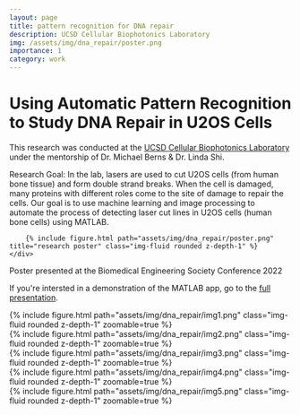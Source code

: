 ```yaml
---
layout: page
title: pattern recognition for DNA repair
description: UCSD Cellular Biophotonics Laboratory
img: /assets/img/dna_repair/poster.png
importance: 1
category: work
---
```

# Using Automatic Pattern Recognition to Study DNA Repair in U2OS Cells

This research was conducted at the [UCSD Cellular Biophotonics Laboratory](http://robolase.s3-website-us-east-1.amazonaws.com/Research/) under the mentorship of Dr. Michael Berns & Dr. Linda Shi.


Research Goal: In the lab, lasers are used to cut U2OS cells (from human bone tissue) and form double strand breaks. When the cell is damaged, many proteins with different roles come to the site of damage to repair the cells. Our goal is to use machine learning and image processing to automate the process of detecting laser cut lines in U2OS cells (human bone cells) using MATLAB.


<div class="row">
    <div class="col-sm mt-3 mt-md-0">
    
        {% include figure.html path="assets/img/dna_repair/poster.png" title="research poster" class="img-fluid rounded z-depth-1" %}
    </div>
</div>
<div class="caption">
    Poster presented at the Biomedical Engineering Society Conference 2022
</div>

If you're intersted in a demonstration of the MATLAB app, go to the [full presentation](/projects/dna_repair_presentation/).

<div class="row mt-3">
    <div class="col-sm mt-3 mt-md-0">
        {% include figure.html path="assets/img/dna_repair/img1.png" class="img-fluid rounded z-depth-1" zoomable=true %}
    </div>
</div>
<div class="row mt-3">
    <div class="col-sm mt-3 mt-md-0">
        {% include figure.html path="assets/img/dna_repair/img2.png" class="img-fluid rounded z-depth-1" zoomable=true %}
    </div>
    <div class="col-sm mt-3 mt-md-0">
        {% include figure.html path="assets/img/dna_repair/img3.png" class="img-fluid rounded z-depth-1" zoomable=true %}
    </div>
</div>
<div class="row mt-3">
    <div class="col-sm mt-3 mt-md-0">
        {% include figure.html path="assets/img/dna_repair/img4.png" class="img-fluid rounded z-depth-1" zoomable=true %}
    </div>
    <div class="col-sm mt-3 mt-md-0">
        {% include figure.html path="assets/img/dna_repair/img5.png" class="img-fluid rounded z-depth-1" zoomable=true %}
    </div>
</div>



